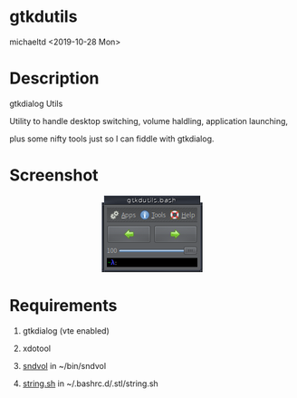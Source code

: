 # gtkdutils

michaeltd <2019-10-28 Mon>

# Description

gtkdialog Utils

Utility to handle desktop switching, volume haldling, application launching,

plus some nifty tools just so I can fiddle with gtkdialog.

# Screenshot

<p align="center"><a href="assets/gdu.png"><img alt="gtkdutils.bash" src="assets/gdu.png"></a></p>

# Requirements

1. gtkdialog (vte enabled)

2. xdotool

3. [sndvol](https://github.com/michaeltd/dots/blob/master/dot.files/bin/sndvol)
   in ~/bin/sndvol

4. [string.sh](https://github.com/michaeltd/dots/blob/master/dot.files/.bashrc.d/.stl/string.sh)
   in ~/.bashrc.d/.stl/string.sh
